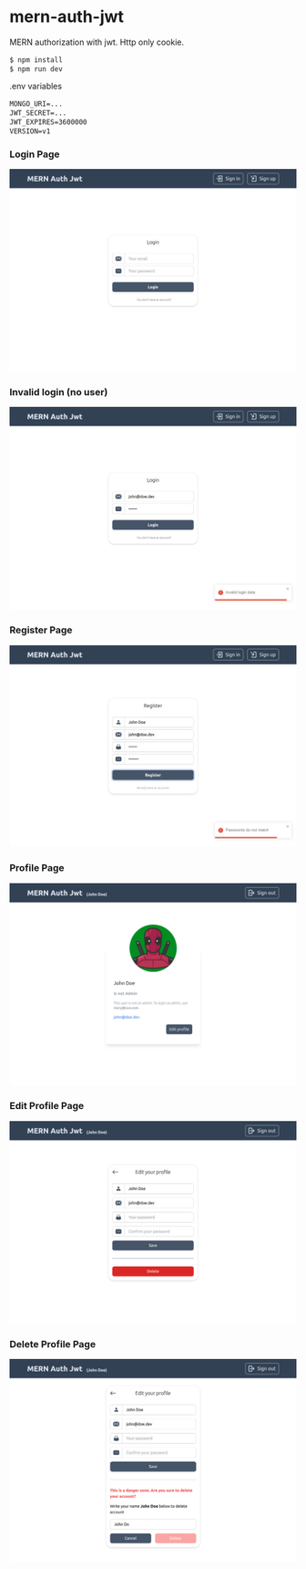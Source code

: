 # mern-auth-jwt
MERN authorization with jwt.
Http only cookie.

```
$ npm install
$ npm run dev
```

.env variables
```
MONGO_URI=...
JWT_SECRET=...
JWT_EXPIRES=3600000
VERSION=v1
```


### Login Page

![Login Page, no auth](./img/login.jpg "Login Page NoAuth")

### Invalid login (no user)

![Invalid Data, no auth](./img/invalidLogin.jpg "Login Page NoAuth")

### Register Page

![Register Page, no auth](./img/passDontMatch.jpg "Register Page NoAuth")

### Profile Page

![Profile Page](./img/profile.jpg "Profile Page Auth")

### Edit Profile Page

![Edit Profile Page](./img/editProfile.jpg "Edit Profile Page Auth")

### Delete Profile Page

![Delete Profile Page](./img/deleteProfile.jpg "Delete Profile Page Auth")
